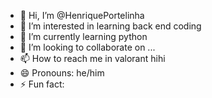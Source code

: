 - 👋 Hi, I’m @HenriquePortelinha
- 👀 I’m interested in learning back end coding
- 🌱 I’m currently learning python
- 💞️ I’m looking to collaborate on ...
- 📫 How to reach me in valorant hihi
- 😄 Pronouns: he/him
- ⚡ Fun fact: 

<!---
HenriquePortelinha/HenriquePortelinha is a ✨ special ✨ repository because its `README.md` (this file) appears on your GitHub profile.
You can click the Preview link to take a look at your changes.
--->
